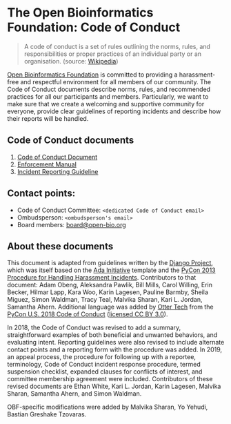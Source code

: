 # The Open Bioinformatics Foundation: Code of Conduct

> A code of conduct is a set of rules outlining the norms, rules, and responsibilities or proper practices of an individual party or an organisation. (source: [Wikipedia](https://en.wikipedia.org/wiki/Code_of_conduct))

[Open Bioinformatics Foundation](https://www.open-bio.org/) is committed to providing a harassment-free and respectful environment for all members of our community. The Code of Conduct documents describe norms, rules, and recommended practices for all our participants and members. Particularly, we want to make sure that we create a welcoming and supportive community for everyone, provide clear guidelines of reporting incidents and describe how their reports will be handled.

## Code of Conduct documents

1. [Code of Conduct Document](./CODE_OF_CONDUCT.md)
1. [Enforcement Manual](./enforcement-manual.md)
1. [Incident Reporting Guideline](./incident-reporting-guidelines.md)

## Contact points: 

- Code of Conduct Committee: `<dedicated Code of Conduct email>`
- Ombudsperson: `<ombudsperson's email>`
- Board members: [board@open-bio.org](mailto:board@open-bio.org)

## About these documents

This document is adapted from guidelines written by the [Django Project](https://www.djangoproject.com/conduct/enforcement-manual/), which was itself based on the [Ada Initiative](http://geekfeminism.wikia.com/wiki/Conference_anti-harassment/Responding_to_reports) template and the [PyCon 2013 Procedure for Handling Harassment Incidents](https://us.pycon.org/2013/about/code-of-conduct/harassment-incidents/). Contributors to that document: Adam Obeng, Aleksandra Pawlik, Bill Mills, Carol Willing, Erin Becker, Hilmar Lapp, Kara Woo, Karin Lagesen, Pauline Barmby, Sheila Miguez, Simon Waldman, Tracy Teal, Malvika Sharan, Kari L. Jordan, Samantha Ahern. Additional language was added by [Otter Tech](https://otter.technology) from the [PyCon U.S. 2018 Code of Conduct](https://us.pycon.org/2018/about/code-of-conduct/) ([licensed CC BY 3.0](http://creativecommons.org/licenses/by/3.0/)). 

In 2018, the Code of Conduct was revised to add a summary, straightforward examples of both beneficial and unwanted behaviors, and evaluating intent. Reporting guidelines were also revised to include alternate contact points and a reporting form with the procedure was added. In 2019, an appeal process, the procedure for following up with a reportee, terminology, Code of Conduct incident response procedure, termed suspension checklist, expanded clauses for conflicts of interest, and committee membership agreement were included. Contributors of these revised documents are Ethan White, Kari L. Jordan, Karin Lagesen, Malvika Sharan, Samantha Ahern, and Simon Waldman.

OBF-specific modifications were added by Malvika Sharan, Yo Yehudi, Bastian Greshake Tzovaras.
